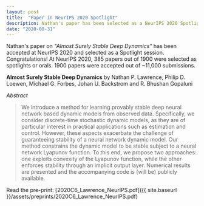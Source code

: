```yaml
---
layout: post
title:  "Paper in NeurIPS 2020 Spotlight"
description: Nathan's paper has been selected as a NeurIPS 2020 Spotlight. Congratulations!
date: "2020-08-31"
---
```


Nathan's paper on *"Almost Surely Stable Deep Dynamics"* has been accepted at NeurIPS 2020 and selected as a Spotlight session. Congratulations! At NeurIPS 2020, 385 papers out of 1900 were selected as spotlights or orals. 1900 papers were accepted out of ~11,000 submissions.

**Almost Surely Stable Deep Dynamics**
by Nathan P. Lawrence, Philip D. Loewen, Michael G. Forbes, Johan U. Backstrom and R. Bhushan Gopaluni

*Abstract*
> We introduce a method for learning provably stable deep neural network based dynamic models from observed data. Specifically, we consider discrete-time stochastic dynamic models, as they are of particular interest in practical applications such as estimation and control.  However, these aspects exacerbate the challenge of guaranteeing stability of a neural network dynamic model. Our method constrains the dynamic model to be stable subject to a neural network Lyapunov function. To this end, we propose two approaches: one exploits convexity of the Lyapunov function, while the other enforces stability through an implicit output layer. Numerical results are presented and the accompanying code is (will be) publicly available.

Read the pre-print:
[2020C6_Lawrence_NeurIPS.pdf]({{ site.baseurl }}/assets/preprints/2020C6_Lawrence_NeurIPS.pdf)